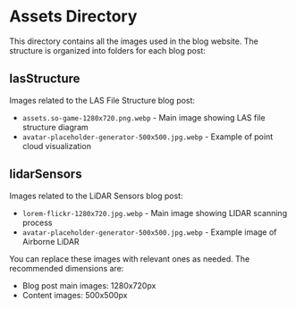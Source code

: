 # Assets Directory

This directory contains all the images used in the blog website. The structure is organized into folders for each blog post:

## lasStructure
Images related to the LAS File Structure blog post:
- `assets.so-game-1280x720.png.webp` - Main image showing LAS file structure diagram
- `avatar-placeholder-generator-500x500.jpg.webp` - Example of point cloud visualization

## lidarSensors
Images related to the LiDAR Sensors blog post:
- `lorem-flickr-1280x720.jpg.webp` - Main image showing LIDAR scanning process
- `avatar-placeholder-generator-500x500.jpg.webp` - Example image of Airborne LiDAR

You can replace these images with relevant ones as needed. The recommended dimensions are:
- Blog post main images: 1280x720px
- Content images: 500x500px 